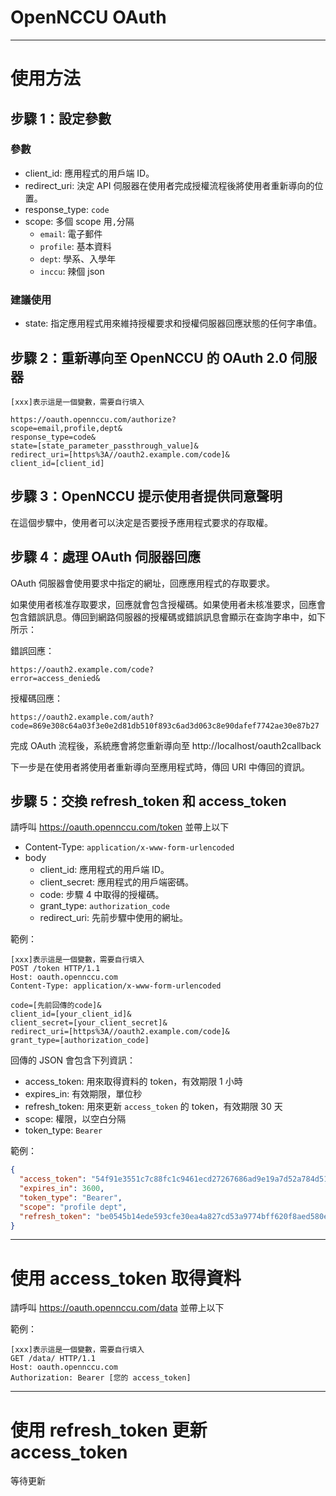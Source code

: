 # OpenNCCU OAuth

---

# 使用方法

## 步驟 1：設定參數

### 參數

- client_id:
  應用程式的用戶端 ID。
- redirect_uri:
  決定 API 伺服器在使用者完成授權流程後將使用者重新導向的位置。
- response_type: `code`
- scope: 多個 scope 用`,`分隔
  - `email`: 電子郵件
  - `profile`: 基本資料
  - `dept`: 學系、入學年
  - `inccu`: 辣個 json

### 建議使用

- state: 指定應用程式用來維持授權要求和授權伺服器回應狀態的任何字串值。

## 步驟 2：重新導向至 OpenNCCU 的 OAuth 2.0 伺服器

```
[xxx]表示這是一個變數，需要自行填入

https://oauth.opennccu.com/authorize?
scope=email,profile,dept&
response_type=code&
state=[state_parameter_passthrough_value]&
redirect_uri=[https%3A//oauth2.example.com/code]&
client_id=[client_id]
```

## 步驟 3：OpenNCCU 提示使用者提供同意聲明

在這個步驟中，使用者可以決定是否要授予應用程式要求的存取權。

## 步驟 4：處理 OAuth 伺服器回應

OAuth 伺服器會使用要求中指定的網址，回應應用程式的存取要求。

如果使用者核准存取要求，回應就會包含授權碼。如果使用者未核准要求，回應會包含錯誤訊息。傳回到網路伺服器的授權碼或錯誤訊息會顯示在查詢字串中，如下所示：

錯誤回應：

```
https://oauth2.example.com/code?
error=access_denied&
```

授權碼回應：

```
https://oauth2.example.com/auth?code=869e308c64a03f3e0e2d81db510f893c6ad3d063c8e90dafef7742ae30e87b27
```

完成 OAuth 流程後，系統應會將您重新導向至 http://localhost/oauth2callback

下一步是在使用者將使用者重新導向至應用程式時，傳回 URI 中傳回的資訊。

## 步驟 5：交換 refresh_token 和 access_token

請呼叫 https://oauth.opennccu.com/token 並帶上以下

- Content-Type: `application/x-www-form-urlencoded`
- body
  - client_id:
    應用程式的用戶端 ID。
  - client_secret:
    應用程式的用戶端密碼。
  - code:
    步驟 4 中取得的授權碼。
  - grant_type:
    `authorization_code`
  - redirect_uri:
    先前步驟中使用的網址。

範例：

```
[xxx]表示這是一個變數，需要自行填入
POST /token HTTP/1.1
Host: oauth.opennccu.com
Content-Type: application/x-www-form-urlencoded

code=[先前回傳的code]&
client_id=[your_client_id]&
client_secret=[your_client_secret]&
redirect_uri=[https%3A//oauth2.example.com/code]&
grant_type=[authorization_code]
```

回傳的 JSON 會包含下列資訊：

- access_token: 用來取得資料的 token，有效期限 1 小時
- expires_in: 有效期限，單位秒
- refresh_token: 用來更新 `access_token` 的 token，有效期限 30 天
- scope: 權限，以空白分隔
- token_type: `Bearer`

範例：

```json
{
  "access_token": "54f91e3551c7c88fc1c9461ecd27267686ad9e19a7d52a784d51d41f2cc143b9",
  "expires_in": 3600,
  "token_type": "Bearer",
  "scope": "profile dept",
  "refresh_token": "be0545b14ede593cfe30ea4a827cd53a9774bff620f8aed580eec30a48c9703b"
}
```

---

# 使用 access_token 取得資料

請呼叫 https://oauth.opennccu.com/data 並帶上以下

範例：

```
[xxx]表示這是一個變數，需要自行填入
GET /data/ HTTP/1.1
Host: oauth.opennccu.com
Authorization: Bearer [您的 access_token]
```

---

# 使用 refresh_token 更新 access_token

等待更新

